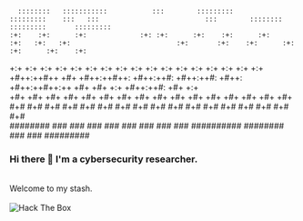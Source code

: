       ::::::::   :::::::::::           :::        :::::::::       :::::::::    :::   :::                          :::        ::::::::       :::::::::       ::::::::: 
    :+:    :+:      :+:             :+: :+:      :+:    :+:      :+:    :+:   :+:   :+:                          :+:       :+:    :+:      :+:    :+:      :+:    :+: 
   +:+             +:+            +:+   +:+     +:+    +:+      +:+    +:+    +:+ +:+                           +:+       +:+    +:+      +:+    +:+      +:+    +:+  
  +#++:++#++      +#+           +#++:++#++:    +#++:++#:       +#++:++#:      +#++:         +#++:++#++:++      +#+       +#+    +:+      +#++:++#:       +#+    +:+   
        +#+      +#+           +#+     +#+    +#+    +#+      +#+    +#+      +#+                             +#+       +#+    +#+      +#+    +#+      +#+    +#+    
#+#    #+#      #+#           #+#     #+#    #+#    #+#      #+#    #+#      #+#                             #+#       #+#    #+#      #+#    #+#      #+#    #+#     
########       ###           ###     ###    ###    ###      ###    ###      ###                             ########## ########       ###    ###      #########       

### Hi there 👋 I'm a cybersecurity researcher. 
<br>
 Welcome to my stash. 
<br>
<br>


<img src="http://www.hackthebox.eu/badge/image/377831" alt="Hack The Box">
<!--
**Starry-lord/Starry-Lord** is a ✨ _special_ ✨ repository because its `README.md` (this file) appears on your GitHub profile.

Here are some ideas to get you started:

- 🔭 I’m currently working on ...
- 🌱 I’m currently learning ...
- 👯 I’m looking to collaborate on ...
- 🤔 I’m looking for help with ...
- 💬 Ask me about ...
- 📫 How to reach me: ...
- 😄 Pronouns: ...
- ⚡ Fun fact: ...
-->


